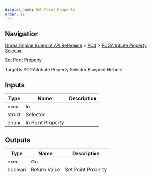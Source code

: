 ```yaml
---
display_name: Set Point Property
order: 11
---
```

## Navigation

[Unreal Engine Blueprint API Reference](https://dev.epicgames.com/documentation/en-us/unreal-engine/BlueprintAPI) > [PCG](https://dev.epicgames.com/documentation/en-us/unreal-engine/BlueprintAPI/PCG) > [PCGAttribute Property Selector](https://dev.epicgames.com/documentation/en-us/unreal-engine/BlueprintAPI/PCG/PCGAttributePropertySelector)

Set Point Property

Target is PCGAttribute Property Selector Blueprint Helpers

## Inputs

| Type | Name | Description |
| --- | --- | --- |
| exec | In |  |
| struct | Selector |  |
| enum | In Point Property |  |

## Outputs

| Type | Name | Description |
| --- | --- | --- |
| exec | Out |  |
| boolean | Return Value | Set Point Property |
